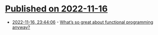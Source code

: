 # [Published on 2022-11-16](index.md)

* [2022-11-16, 23:44:06](https://lobste.rs/s/dvi2gq/what_s_so_great_about_functional) - [What’s so great about functional programming anyway?](https://jrsinclair.com/articles/2022/whats-so-great-about-functional-programming-anyway)
